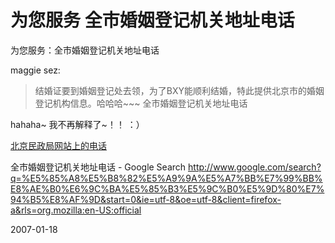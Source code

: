 # 为您服务 全市婚姻登记机关地址电话

为您服务：全市婚姻登记机关地址电话

maggie sez:
> 结婚证要到婚姻登记处去领，为了BXY能顺利结婚，特此提供北京市的婚姻登记机构信息。哈哈哈~~~
> 全市婚姻登记机关地址电话 

hahaha~ 我不再解释了~！！ ：）


[北京民政局网站上的电话](http://bjhysy.bjmzj.gov.cn/model_1/news_detail.jsp?ID=370000000000000008)


全市婚姻登记机关地址电话 - Google Search
http://www.google.com/search?q=%E5%85%A8%E5%B8%82%E5%A9%9A%E5%A7%BB%E7%99%BB%E8%AE%B0%E6%9C%BA%E5%85%B3%E5%9C%B0%E5%9D%80%E7%94%B5%E8%AF%9D&start=0&ie=utf-8&oe=utf-8&client=firefox-a&rls=org.mozilla:en-US:official

2007-01-18
